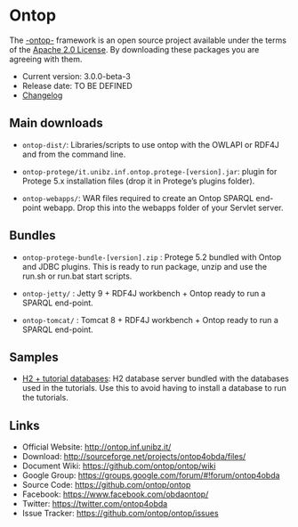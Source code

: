 # Ontop  

The [-ontop-](http://ontop.inf.ubibz.it) framework is an open source project available under the terms of the 
[Apache 2.0 License](http://www.apache.org/licenses/LICENSE-2.0.txt). 
By downloading these packages you are agreeing with them.

* Current version: 3.0.0-beta-3
* Release date: TO BE DEFINED
* [Changelog](https://github.com/ontop/ontop/wiki/OntopReleases)


## Main downloads

- `ontop-dist/`: Libraries/scripts to use ontop with the OWLAPI or RDF4J and from the command line.

- `ontop-protege/it.unibz.inf.ontop.protege-[version].jar`: plugin for Protege 5.x installation files (drop it in Protege’s plugins folder).

- `ontop-webapps/`: WAR files required to create an Ontop SPARQL end-point webapp. Drop this into the webapps folder of your Servlet server.

## Bundles

- `ontop-protege-bundle-[version].zip` : Protege 5.2 bundled with Ontop and JDBC plugins. This is ready to run package, unzip and use the run.sh or run.bat start scripts.

- `ontop-jetty/` : Jetty 9 + RDF4J workbench + Ontop ready to run a SPARQL end-point.

- `ontop-tomcat/` : Tomcat 8 + RDF4J workbench + Ontop ready to run a SPARQL end-point.

## Samples

- [H2 + tutorial databases](http://sourceforge.net/projects/ontop4obda/files/sample-data/): H2 database server bundled with the databases used in the tutorials. Use this to avoid having to install a database to run the tutorials.

## Links


- Official Website: http://ontop.inf.unibz.it/
- Download: http://sourceforge.net/projects/ontop4obda/files/
- Document Wiki: https://github.com/ontop/ontop/wiki
- Google Group: https://groups.google.com/forum/#!forum/ontop4obda
- Source Code: https://github.com/ontop/ontop
- Facebook: https://www.facebook.com/obdaontop/
- Twitter: https://twitter.com/ontop4obda
- Issue Tracker: https://github.com/ontop/ontop/issues
